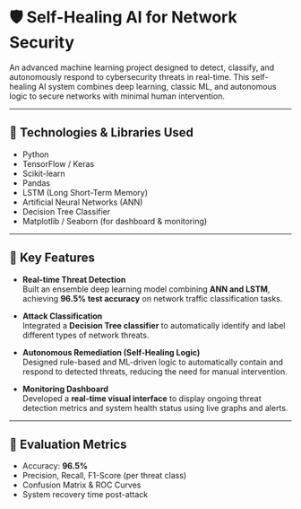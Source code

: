 # 🛡️ Self-Healing AI for Network Security

An advanced machine learning project designed to detect, classify, and autonomously respond to cybersecurity threats in real-time. This self-healing AI system combines deep learning, classic ML, and autonomous logic to secure networks with minimal human intervention.

---

## 🧰 Technologies & Libraries Used

- Python
- TensorFlow / Keras
- Scikit-learn
- Pandas
- LSTM (Long Short-Term Memory)
- Artificial Neural Networks (ANN)
- Decision Tree Classifier
- Matplotlib / Seaborn (for dashboard & monitoring)

---

## 🚨 Key Features

- **Real-time Threat Detection**  
  Built an ensemble deep learning model combining **ANN and LSTM**, achieving **96.5% test accuracy** on network traffic classification tasks.

- **Attack Classification**  
  Integrated a **Decision Tree classifier** to automatically identify and label different types of network threats.

- **Autonomous Remediation (Self-Healing Logic)**  
  Designed rule-based and ML-driven logic to automatically contain and respond to detected threats, reducing the need for manual intervention.

- **Monitoring Dashboard**  
  Developed a **real-time visual interface** to display ongoing threat detection metrics and system health status using live graphs and alerts.

---

## 🧪 Evaluation Metrics

- Accuracy: **96.5%**
- Precision, Recall, F1-Score (per threat class)
- Confusion Matrix & ROC Curves
- System recovery time post-attack

